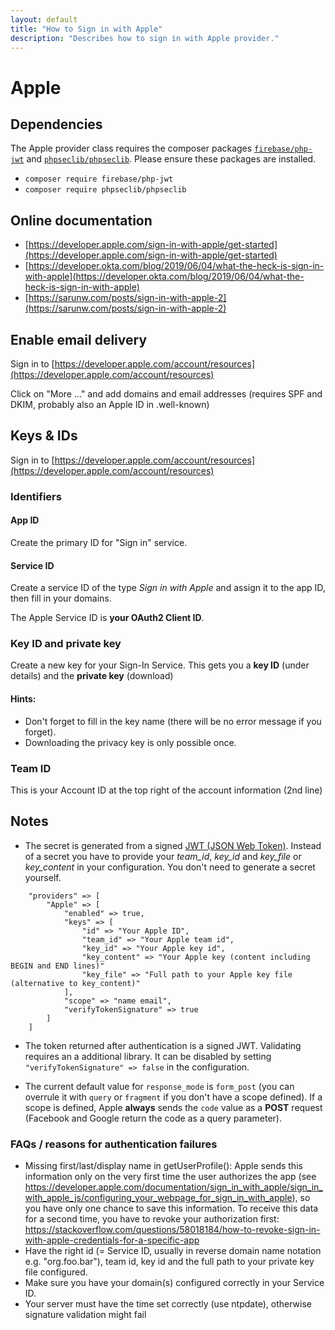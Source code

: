 ```yaml
---
layout: default
title: "How to Sign in with Apple"
description: "Describes how to sign in with Apple provider."
---
```


Apple
==========================

## Dependencies

The Apple provider class requires the composer packages [`firebase/php-jwt`](https://github.com/firebase/php-jwt) and [`phpseclib/phpseclib`](https://github.com/phpseclib/phpseclib). Please ensure these packages are installed.

- `composer require firebase/php-jwt`
- `composer require phpseclib/phpseclib`

## Online documentation
- [https://developer.apple.com/sign-in-with-apple/get-started](https://developer.apple.com/sign-in-with-apple/get-started)
- [https://developer.okta.com/blog/2019/06/04/what-the-heck-is-sign-in-with-apple](https://developer.okta.com/blog/2019/06/04/what-the-heck-is-sign-in-with-apple)
- [https://sarunw.com/posts/sign-in-with-apple-2](https://sarunw.com/posts/sign-in-with-apple-2)

## Enable email delivery

Sign in to [https://developer.apple.com/account/resources](https://developer.apple.com/account/resources)

Click on "More ..." and add domains and email addresses (requires SPF and DKIM, probably also an Apple ID in .well-known)

## Keys & IDs

Sign in to [https://developer.apple.com/account/resources](https://developer.apple.com/account/resources)

### Identifiers

#### App ID

Create the primary ID for "Sign in" service.

#### Service ID

Create a service ID of the type *Sign in with Apple* and assign it to the app ID, then fill in your domains.

The Apple Service ID is **your OAuth2 Client ID**.

### Key ID and private key

Create a new key for your Sign-In Service.
This gets you a **key ID** (under details) and the **private key** (download)

#### Hints:

* Don't forget to fill in the key name (there will be no error message if you forget).
* Downloading the privacy key is only possible once.

### Team ID

This is your Account ID at the top right of the account information (2nd line)

## Notes

* The secret is generated from a signed [JWT (JSON Web Token)](https://jwt.io). Instead of a secret you have to provide your *team_id*, *key_id* and *key_file* or *key_content* in your configuration. You don't need to generate a secret yourself.

```
    "providers" => [
        "Apple" => [
            "enabled" => true,
            "keys" => [
                "id" => "Your Apple ID",
                "team_id" => "Your Apple team id",
                "key_id" => "Your Apple key id",
                "key_content" => "Your Apple key (content including BEGIN and END lines)"
                "key_file" => "Full path to your Apple key file (alternative to key_content)"
            ],
            "scope" => "name email",
            "verifyTokenSignature" => true
        ]
    ]
```

* The token returned after authentication is a signed JWT.  Validating requires an a additional library. It can be disabled by setting   `"verifyTokenSignature" => false`
in the configuration.

* The current default value for `response_mode` is `form_post` (you can overrule it with `query` or `fragment` if you don't have a scope defined).
If a scope is defined, Apple **always** sends the `code` value as a **POST** request (Facebook and Google return the code as a query parameter).

### FAQs / reasons for authentication failures
* Missing first/last/display name in getUserProfile(): Apple sends this information only on the very first time the user authorizes the app (see https://developer.apple.com/documentation/sign_in_with_apple/sign_in_with_apple_js/configuring_your_webpage_for_sign_in_with_apple), so you have only one chance to save this information. To receive this data for a second time, you have to revoke your authorization first: https://stackoverflow.com/questions/58018184/how-to-revoke-sign-in-with-apple-credentials-for-a-specific-app
* Have the right id (= Service ID, usually in reverse domain name notation e.g. "org.foo.bar"), team id, key id and the full path to your private key file configured.
* Make sure you have your domain(s) configured correctly in your Service ID.
* Your server must have the time set correctly (use ntpdate), otherwise signature validation might fail

